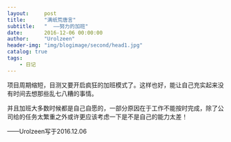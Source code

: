 ```yaml
---
layout:     post
title:      "满纸荒唐言"
subtitle:   "  ——努力的加班"
date:       2016-12-06 00:00:00
author:     "Urolzeen"
header-img: "img/blogimage/second/head1.jpg"
catalog: true
tags:
    - 日记
---
```


项目周期缩短，目测又要开启疯狂的加班模式了。这样也好，能让自己充实起来没有时间去想那些乱七八糟的事情。

并且加班大多数时候都是自己自愿的，一部分原因在于工作不能按时完成，除了公司给的任务太繁重之外或许更应该考虑一下是不是自己的能力太差！


——Urolzeen写于2016.12.06